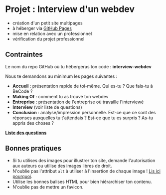 # Projet : Interview d'un webdev

- création d'un petit site multipages
- à héberger via [GitHub Pages](https://pages.github.com/)
- mise en relation avec un professionnel
- vérification du projet professionnel

## Contraintes

Le nom du repo GitHub où tu hébergeras ton code : **interview-webdev**

Nous te demandons au minimum les pages suivantes :

- **Accueil** : présentation rapide de toi-même. Qui es-tu ? Que fais-tu à BeCode ?
- **Making Of** : comment tu as trouvé ton webdev
- **Entreprise** : présentation de l'entreprise où travaille l'interviewé
- **Interview** (voir liste de questions)
- **Conclusion** : analyse/impression personnelle. Est-ce que ce sont des réponses auxquelles tu t'attendais ? Est-ce que tu es surpris ? As-tu appris des choses ?

**[Liste des questions](interviewwebdev.md)**

## Bonnes pratiques

- Si tu utilises des images pour illustrer ton site, demande l'autorisation aux auteurs ou utilise des images libres de droit.
- N'oublie pas l'attribut `alt` à utiliser à l'insertion de chaque image ! [Lis ici pourquoi](https://la-cascade.io/bien-utiliser-lattribut-alt/).
- Utilise les bonnes balises HTML pour bien hiérarchiser ton contenu.
- N'oublie pas de mettre un favicon.
